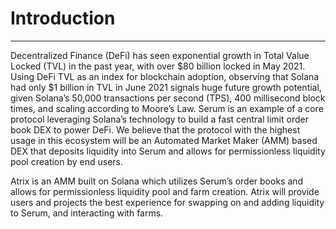 # Introduction
---

Decentralized Finance (DeFi) has seen exponential growth in Total Value Locked (TVL) in the past year, with over $80 billion locked in May 2021. Using DeFi TVL as an index for blockchain adoption, observing that Solana had only $1 billion in TVL in June 2021 signals huge future growth potential, given Solana’s 50,000 transactions per second (TPS), 400 millisecond block times, and scaling according to Moore’s Law. Serum is an example of a core protocol leveraging Solana’s technology to build a fast central limit order book DEX to power DeFi. We believe that the protocol with the highest usage in this ecosystem will be an Automated Market Maker (AMM) based DEX that deposits liquidity into Serum and allows for permissionless liquidity pool creation by end users.

Atrix is an AMM built on Solana which utilizes Serum’s order books and allows for permissionless liquidity pool and farm creation. Atrix will provide users and projects the best experience for swapping on and adding liquidity to Serum, and interacting with farms.